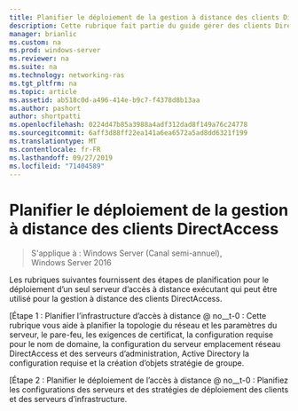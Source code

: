 ```yaml
---
title: Planifier le déploiement de la gestion à distance des clients DirectAccess
description: Cette rubrique fait partie du guide gérer des clients DirectAccess à distance dans Windows Server 2016.
manager: brianlic
ms.custom: na
ms.prod: windows-server
ms.reviewer: na
ms.suite: na
ms.technology: networking-ras
ms.tgt_pltfrm: na
ms.topic: article
ms.assetid: ab518c0d-a496-414e-b9c7-f4378d8b13aa
ms.author: pashort
author: shortpatti
ms.openlocfilehash: 0224d47b85a3988a4adf312dad8f149a76c24778
ms.sourcegitcommit: 6aff3d88ff22ea141a6ea6572a5ad8dd6321f199
ms.translationtype: MT
ms.contentlocale: fr-FR
ms.lasthandoff: 09/27/2019
ms.locfileid: "71404589"
---
```

# <a name="plan-deployment-for-remote-management-of-directaccess-clients"></a>Planifier le déploiement de la gestion à distance des clients DirectAccess

>S'applique à : Windows Server (Canal semi-annuel), Windows Server 2016

Les rubriques suivantes fournissent des étapes de planification pour le déploiement d’un seul serveur d’accès à distance exécutant qui peut être utilisé pour la gestion à distance des clients DirectAccess.  
  
[Étape 1 : Planifier l’infrastructure d’accès à distance @ no__t-0 : Cette rubrique vous aide à planifier la topologie du réseau et les paramètres du serveur, le pare-feu, les exigences de certificat, la configuration requise pour le nom de domaine, la configuration du serveur emplacement réseau DirectAccess et des serveurs d’administration, Active Directory la configuration requise et la création d’objets stratégie de groupe.  
  
[Étape 2 : Planifier le déploiement de l’accès à distance @ no__t-0 : Planifiez les configurations des serveurs et des stratégies de déploiement des clients et des serveurs d’infrastructure.  

  


